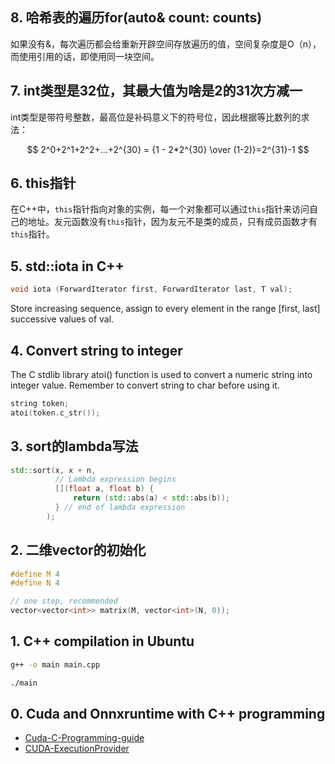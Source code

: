 ## 8. 哈希表的遍历for(auto& count: counts)
如果没有&，每次遍历都会给重新开辟空间存放遍历的值，空间复杂度是O（n），而使用引用的话，即使用同一块空间。

## 7. int类型是32位，其最大值为啥是2的31次方减一
int类型是带符号整数，最高位是补码意义下的符号位，因此根据等比数列的求法：

$$ 2^0+2^1+2^2+...+2^{30} = {1 - 2*2^{30} \over (1-2)}=2^{31}-1 $$

## 6. this指针
在C++中，`this`指针指向对象的实例，每一个对象都可以通过`this`指针来访问自己的地址。友元函数没有`this`指针，因为友元不是类的成员，只有成员函数才有`this`指针。

## 5. std::iota in C++
```C++
void iota (ForwardIterator first, ForwardIterator last, T val);
```
Store increasing sequence, assign to every element in the range [first, last] successive values of val.

## 4. Convert string to integer
The C stdlib library atoi() function is used to convert a numeric string into integer value. Remember to convert string to char before using it.
```C++
string token;
atoi(token.c_str());
```

## 3. sort的lambda写法
```c++
std::sort(x, x + n,
          // Lambda expression begins
          [](float a, float b) {
              return (std::abs(a) < std::abs(b));
          } // end of lambda expression
        );
```

## 2. 二维vector的初始化
```C++
#define M 4
#define N 4

// one step, recommended
vector<vector<int>> matrix(M, vector<int>(N, 0));
```

## 1. C++ compilation in Ubuntu
```bash
g++ -o main main.cpp
```
```bash
./main
```


## 0. Cuda and Onnxruntime with C++ programming
- [Cuda-C-Programming-guide](https://docs.nvidia.com/cuda/cuda-c-programming-guide/)  
- [CUDA-ExecutionProvider](https://onnxruntime.ai/docs/execution-providers/CUDA-ExecutionProvider.html)
